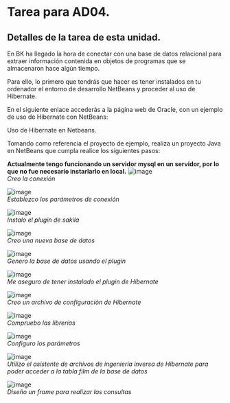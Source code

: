 # Tarea para AD04.
## Detalles de la tarea de esta unidad.
En BK ha llegado la hora de conectar con una base de datos relacional para extraer información contenida en objetos de programas que se almacenaron hace algún tiempo.

Para ello, lo primero que tendrás que hacer es tener instalados en tu ordenador el entorno de desarrollo NetBeans y proceder al uso de Hibernate.

En el siguiente enlace accederás a la página web de Oracle, con un ejemplo de uso de Hibernate con NetBeans:

Uso de Hibernate en Netbeans.

Tomando como referencia el proyecto de ejemplo, realiza un proyecto Java en NetBeans que cumpla realice los siguientes pasos:

**Actualmente tengo funcionando un servidor mysql en un servidor, por lo que no fue necesario instarlarlo en local.**
![image](https://user-images.githubusercontent.com/44543081/53835984-119ebe00-3f8f-11e9-8d48-74686810b18a.png)  
*Creo la conexión*  
  
![image](https://user-images.githubusercontent.com/44543081/53836013-28451500-3f8f-11e9-85e1-ad9ca2c205f8.png)  
*Establezco los parámetros de conexión*  
  
![image](https://user-images.githubusercontent.com/44543081/53836137-8245da80-3f8f-11e9-90a0-a649f7f65106.png)  
*Instalo el plugin de sakila*
  
![image](https://user-images.githubusercontent.com/44543081/53836196-9e497c00-3f8f-11e9-9734-cc01cd0560e9.png)  
*Creo una nueva base de datos*  
  
![image](https://user-images.githubusercontent.com/44543081/53836230-bb7e4a80-3f8f-11e9-9117-189f3ce433ef.png)  
*Genero la base de datos usando el plugin*  

![image](https://user-images.githubusercontent.com/44543081/53836277-dcdf3680-3f8f-11e9-9d51-cd441c13fd79.png)  
*Me aseguro de tener instalado el plugin de Hibernate*  
  

![image](https://user-images.githubusercontent.com/44543081/53836316-fe402280-3f8f-11e9-8755-9b30fe929f95.png)  
*Creo un archivo de configuración de Hibernate*  
  
  
![image](https://user-images.githubusercontent.com/44543081/53836582-a7871880-3f90-11e9-9e09-c085d0138b38.png)  
*Compruebo las librerías*  
  
![image](https://user-images.githubusercontent.com/44543081/53836399-32b3de80-3f90-11e9-887b-6c6993823040.png)  
*Configuro los parámetros*  
  
![image](https://user-images.githubusercontent.com/44543081/53836512-7b6b9780-3f90-11e9-9051-9f3bd4024510.png)  
*Utilizo el asistente de archivos de ingeniería inversa de Hibernate para poder acceder a la tabla film de la base de datos*
  
![image](https://user-images.githubusercontent.com/44543081/53836701-efa63b00-3f90-11e9-9976-356ddcaa208e.png)  
*Diseño un frame para realizar las consultas*  


